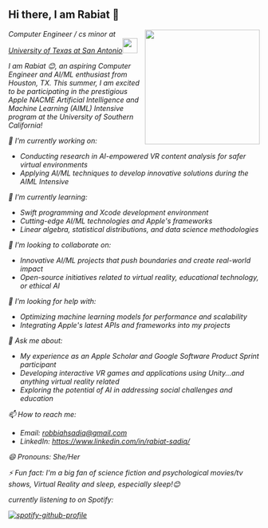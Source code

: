 ## Hi there, I am Rabiat 👋


<!-- **RabiatS/RabiatS** is a ✨ _special_ ✨ repository because its `README.md` (this file) appears on your GitHub profile. -->
<img align='right' src="https://media.giphy.com/media/ieyl9zmCjO4b4t6qoY/giphy.gif" width="230"> 
<p><em>Computer Engineer / cs minor at <a href="https://www.utsa.edu/">University of Texas at San Antonio</a><img src="https://media.giphy.com/media/fYSnHlufseco8Fh93Z/giphy.gif" width="30">


I am Rabiat 😊, an aspiring Computer Engineer and AI/ML enthusiast from Houston, TX. This summer, I am excited to be participating in the prestigious Apple NACME Artificial Intelligence and Machine Learning (AIML) Intensive program at the University of Southern California!

🔭 I'm currently working on:
- Conducting research in AI-empowered VR content analysis for safer virtual environments
- Applying AI/ML techniques to develop innovative solutions during the AIML Intensive

🌱 I'm currently learning:
- Swift programming and Xcode development environment
- Cutting-edge AI/ML technologies and Apple's frameworks
- Linear algebra, statistical distributions, and data science methodologies

👯 I'm looking to collaborate on:
- Innovative AI/ML projects that push boundaries and create real-world impact
- Open-source initiatives related to virtual reality, educational technology, or ethical AI

🤔 I'm looking for help with:
- Optimizing machine learning models for performance and scalability
- Integrating Apple's latest APIs and frameworks into my projects

💬 Ask me about:
- My experience as an Apple Scholar and Google Software Product Sprint participant
- Developing interactive VR games and applications using Unity...and anything virtual reality related
- Exploring the potential of AI in addressing social challenges and education

📫 How to reach me:
- Email: robbiahsadiq@gmail.com
- LinkedIn: https://www.linkedin.com/in/rabiat-sadiq/

😄 Pronouns: She/Her

⚡ Fun fact:
I'm a big fan of science fiction and psychological movies/tv shows, Virtual Reality and sleep, especially sleep!😊



currently listening to on Spotify:

[![spotify-github-profile](https://spotify-github-profile.vercel.app/api/view?uid=227cg7ehrjpmdh54zp7epu7wq&cover_image=true&theme=novatorem&show_offline=false&background_color=121212&interchange=true&bar_color=53b14f&bar_color_cover=false)](https://spotify-github-profile.vercel.app/api/view?uid=227cg7ehrjpmdh54zp7epu7wq&redirect=true)
